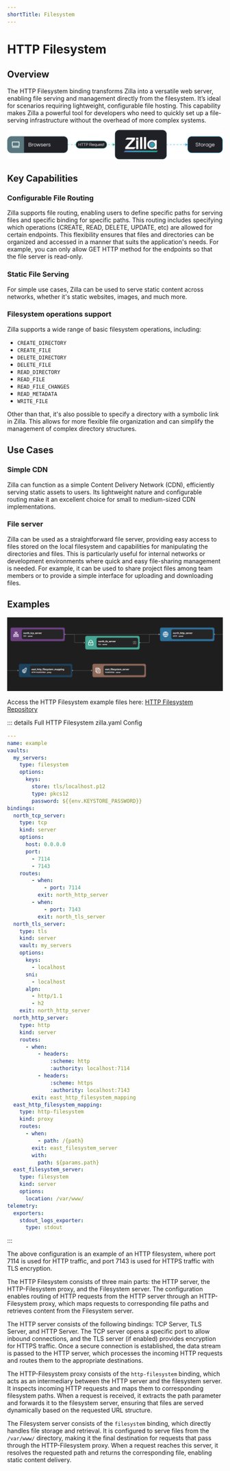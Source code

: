 ```yaml
---
shortTitle: Filesystem
---
```


# HTTP Filesystem

## Overview

The HTTP Filesystem binding transforms Zilla into a versatile web server, enabling file serving and management directly from the filesystem. It’s ideal for scenarios requiring lightweight, configurable file hosting. This capability makes Zilla a powerful tool for developers who need to quickly set up a file-serving infrastructure without the overhead of more complex systems.

![Architecture Example](../images/HTTP%20Filesystem.png)

## Key Capabilities

### Configurable File Routing

Zilla supports file routing, enabling users to define specific paths for serving files and specific binding for specific paths. This routing includes specifying which operations (CREATE, READ, DELETE, UPDATE, etc) are allowed for certain endpoints. This flexibility ensures that files and directories can be organized and accessed in a manner that suits the application's needs. For example, you can only allow GET HTTP method for the endpoints so that the file server is read-only.

### Static File Serving

For simple use cases, Zilla can be used to serve static content across networks, whether it's static websites, images, and much more.

### Filesystem operations support

Zilla supports a wide range of basic filesystem operations, including:

- `CREATE_DIRECTORY`
- `CREATE_FILE`
- `DELETE_DIRECTORY`
- `DELETE_FILE`
- `READ_DIRECTORY`
- `READ_FILE`
- `READ_FILE_CHANGES`
- `READ_METADATA`
- `WRITE_FILE`

Other than that, it's also possible to specify a directory with a symbolic link in Zilla. This allows for more flexible file organization and can simplify the management of complex directory structures.

## Use Cases

### Simple CDN

Zilla can function as a simple Content Delivery Network (CDN), efficiently serving static assets to users. Its lightweight nature and configurable routing make it an excellent choice for small to medium-sized CDN implementations.

### File server

Zilla can be used as a straightforward file server, providing easy access to files stored on the local filesystem and capabilities for manipulating the directories and files. This is particularly useful for internal networks or development environments where quick and easy file-sharing management is needed. For example, it can be used to share project files among team members or to provide a simple interface for uploading and downloading files.

## Examples

![HTTP Filesystem Pipeline Example](../images/http-filesystem.png)

Access the HTTP Filesystem example files here: [HTTP Filesystem Repository](https://github.com/aklivity/zilla/tree/develop/examples/http.filesystem)

::: details Full HTTP Filesystem zilla.yaml Config

```yaml
---
name: example
vaults:
  my_servers:
    type: filesystem
    options:
      keys:
        store: tls/localhost.p12
        type: pkcs12
        password: ${{env.KEYSTORE_PASSWORD}}
bindings:
  north_tcp_server:
    type: tcp
    kind: server
    options:
      host: 0.0.0.0
      port:
        - 7114
        - 7143
    routes:
        - when:
            - port: 7114
          exit: north_http_server
        - when:
            - port: 7143
          exit: north_tls_server
  north_tls_server:
    type: tls
    kind: server
    vault: my_servers
    options:
      keys:
        - localhost
      sni:
        - localhost
      alpn:
        - http/1.1
        - h2
    exit: north_http_server
  north_http_server:
    type: http
    kind: server
    routes:
      - when:
          - headers:
              :scheme: http
              :authority: localhost:7114
          - headers:
              :scheme: https
              :authority: localhost:7143
        exit: east_http_filesystem_mapping
  east_http_filesystem_mapping:
    type: http-filesystem
    kind: proxy
    routes:
      - when:
          - path: /{path}
        exit: east_filesystem_server
        with:
          path: ${params.path}
  east_filesystem_server:
    type: filesystem
    kind: server
    options:
      location: /var/www/
telemetry:
  exporters:
    stdout_logs_exporter:
      type: stdout
```

:::

The above configuration is an example of an HTTP filesystem, where port 7114 is used for HTTP traffic, and port 7143 is used for HTTPS traffic with TLS encryption.

The HTTP Filesystem consists of three main parts: the HTTP server, the HTTP-Filesystem proxy, and the Filesystem server. The configuration enables routing of HTTP requests from the HTTP server through an HTTP-Filesystem proxy, which maps requests to corresponding file paths and retrieves content from the Filesystem server.

The HTTP server consists of the following bindings: TCP Server, TLS Server, and HTTP Server. The TCP server opens a specific port to allow inbound connections, and the TLS server (if enabled) provides encryption for HTTPS traffic. Once a secure connection is established, the data stream is passed to the HTTP server, which processes the incoming HTTP requests and routes them to the appropriate destinations.

The HTTP-Filesystem proxy consists of the `http-filesystem` binding, which acts as an intermediary between the HTTP server and the filesystem server. It inspects incoming HTTP requests and maps them to corresponding filesystem paths. When a request is received, it extracts the path parameter and forwards it to the filesystem server, ensuring that files are served dynamically based on the requested URL structure.

The Filesystem server consists of the `filesystem` binding, which directly handles file storage and retrieval. It is configured to serve files from the `/var/www/` directory, making it the final destination for requests that pass through the HTTP-Filesystem proxy. When a request reaches this server, it resolves the requested path and returns the corresponding file, enabling static content delivery.

